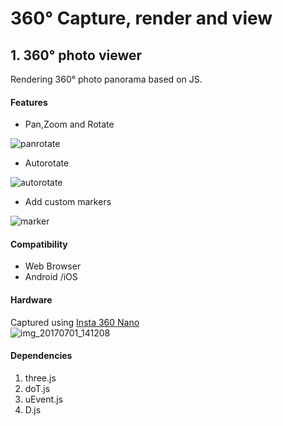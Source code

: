 # 360° Capture, render and view
## 1. 360° photo viewer

Rendering 360° photo panorama based on JS.

#### Features

* Pan,Zoom and Rotate  

![panrotate](https://user-images.githubusercontent.com/6363619/27761851-6cd9d654-5e65-11e7-99da-b31218cc67e6.gif)


* Autorotate  

![autorotate](https://user-images.githubusercontent.com/6363619/27761881-557c73c6-5e66-11e7-9077-04659d058c6f.gif)

* Add custom markers  

![marker](https://user-images.githubusercontent.com/6363619/27761875-182384e2-5e66-11e7-8ea0-b1baa06ef8cc.gif)

#### Compatibility
* Web Browser
* Android /iOS

#### Hardware
Captured using [Insta 360 Nano](https://www.insta360.com/product/insta360-nano/?inspm=77c1c2.6666cd.0.0)  
![img_20170701_141208](https://user-images.githubusercontent.com/6363619/27761988-4f900b06-5e68-11e7-926f-2c344d5fe7be.jpg)
#### Dependencies
1. three.js
2. doT.js
3. uEvent.js
4. D.js
